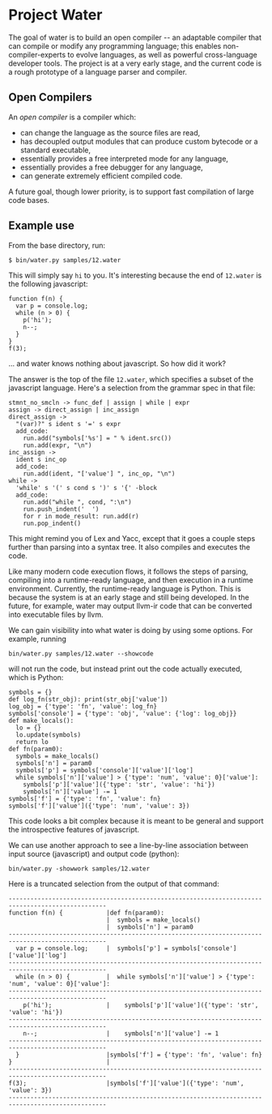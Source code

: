 # Project Water

The goal of water is to build an open compiler -- an adaptable compiler that can
compile or modify any programming language; this enables non-compiler-experts
to evolve languages, as well as powerful cross-language developer tools.
The project is at a very early stage, and the current code is a rough
prototype of a language parser and compiler.

## Open Compilers

An *open compiler* is a compiler which:

* can change the language as the source files are read,
* has decoupled output modules that can produce custom bytecode or a standard
  executable,
* essentially provides a free interpreted mode for any language,
* essentially provides a free debugger for any language,
* can generate extremely efficient compiled code.

A future goal, though lower priority, is to support fast compilation of
large code bases.

## Example use

From the base directory, run:

    $ bin/water.py samples/12.water

This will simply say `hi` to you. It's interesting because the end of
`12.water` is the following javascript:

    function f(n) {
      var p = console.log;
      while (n > 0) {
        p('hi');
        n--;
      }
    }
    f(3);

... and water knows nothing about javascript. So how did it work?

The answer is the top of the file `12.water`, which specifies a subset
of the javascript language. Here's a selection from the grammar spec in that file:

    stmnt_no_smcln -> func_def | assign | while | expr
    assign -> direct_assign | inc_assign
    direct_assign ->
      "(var)?" s ident s '=' s expr
      add_code:
        run.add("symbols['%s'] = " % ident.src())
        run.add(expr, "\n")
    inc_assign ->
      ident s inc_op
      add_code:
        run.add(ident, "['value'] ", inc_op, "\n")
    while ->
      'while' s '(' s cond s ')' s '{' -block
      add_code:
        run.add("while ", cond, ":\n")
        run.push_indent('  ')
        for r in mode_result: run.add(r)
        run.pop_indent()

This might remind you of Lex and Yacc, except that it goes a couple steps
further than parsing into a syntax tree. It also compiles and executes
the code.

Like many modern code execution flows, it follows the steps of parsing,
compiling into a runtime-ready language, and then execution in a runtime
environment. Currently, the runtime-ready language is Python. This is
because the system is at an early stage and still being developed. In
the future, for example, water may output llvm-ir code that can be converted
into executable files by llvm.

We can gain visibility into what water is doing by using some options.
For example, running

    bin/water.py samples/12.water --showcode

will not run the code, but instead print out the code actually executed,
which is Python:

    symbols = {}
    def log_fn(str_obj): print(str_obj['value'])
    log_obj = {'type': 'fn', 'value': log_fn}
    symbols['console'] = {'type': 'obj', 'value': {'log': log_obj}}
    def make_locals():
      lo = {}
      lo.update(symbols)
      return lo
    def fn(param0):
      symbols = make_locals()
      symbols['n'] = param0
      symbols['p'] = symbols['console']['value']['log']
      while symbols['n']['value'] > {'type': 'num', 'value': 0}['value']:
        symbols['p']['value']({'type': 'str', 'value': 'hi'})
        symbols['n']['value'] -= 1
    symbols['f'] = {'type': 'fn', 'value': fn}
    symbols['f']['value']({'type': 'num', 'value': 3})

This code looks a bit complex because it is meant to be general and
support the introspective features of javascript.

We can use another approach to see a line-by-line association between
input source (javascript) and output code (python):

    bin/water.py -showwork samples/12.water

Here is a truncated selection from the output of that command:

    -------------------------------------------------------------------------------------------------
    function f(n) {            |def fn(param0):
                               |  symbols = make_locals()
                               |  symbols['n'] = param0                                              
    -------------------------------------------------------------------------------------------------
      var p = console.log;     |  symbols['p'] = symbols['console']['value']['log']                  
    -------------------------------------------------------------------------------------------------
      while (n > 0) {          |  while symbols['n']['value'] > {'type': 'num', 'value': 0}['value']:
    -------------------------------------------------------------------------------------------------
        p('hi');               |    symbols['p']['value']({'type': 'str', 'value': 'hi'})            
    -------------------------------------------------------------------------------------------------
        n--;                   |    symbols['n']['value'] -= 1                                       
    -------------------------------------------------------------------------------------------------
      }                        |symbols['f'] = {'type': 'fn', 'value': fn}
    }                          |                                                                     
    -------------------------------------------------------------------------------------------------
    f(3);                      |symbols['f']['value']({'type': 'num', 'value': 3})                   
    -------------------------------------------------------------------------------------------------

